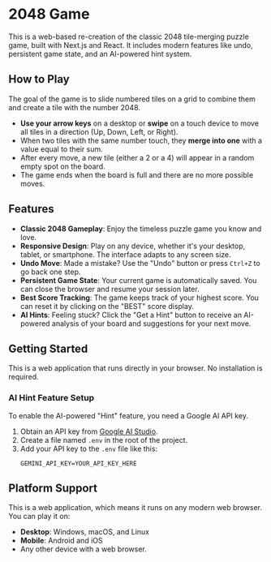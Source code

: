 # 2048 Game

This is a web-based re-creation of the classic 2048 tile-merging puzzle game, built with Next.js and React. It includes modern features like undo, persistent game state, and an AI-powered hint system.

## How to Play

The goal of the game is to slide numbered tiles on a grid to combine them and create a tile with the number 2048.

- **Use your arrow keys** on a desktop or **swipe** on a touch device to move all tiles in a direction (Up, Down, Left, or Right).
- When two tiles with the same number touch, they **merge into one** with a value equal to their sum.
- After every move, a new tile (either a 2 or a 4) will appear in a random empty spot on the board.
- The game ends when the board is full and there are no more possible moves.

## Features

- **Classic 2048 Gameplay**: Enjoy the timeless puzzle game you know and love.
- **Responsive Design**: Play on any device, whether it's your desktop, tablet, or smartphone. The interface adapts to any screen size.
- **Undo Move**: Made a mistake? Use the "Undo" button or press `Ctrl+Z` to go back one step.
- **Persistent Game State**: Your current game is automatically saved. You can close the browser and resume your session later.
- **Best Score Tracking**: The game keeps track of your highest score. You can reset it by clicking on the "BEST" score display.
- **AI Hints**: Feeling stuck? Click the "Get a Hint" button to receive an AI-powered analysis of your board and suggestions for your next move.

## Getting Started

This is a web application that runs directly in your browser. No installation is required.

### AI Hint Feature Setup

To enable the AI-powered "Hint" feature, you need a Google AI API key.

1.  Obtain an API key from [Google AI Studio](https://aistudio.google.com/app/apikey).
2.  Create a file named `.env` in the root of the project.
3.  Add your API key to the `.env` file like this:
    ```
    GEMINI_API_KEY=YOUR_API_KEY_HERE
    ```

## Platform Support

This is a web application, which means it runs on any modern web browser. You can play it on:
-   **Desktop**: Windows, macOS, and Linux
-   **Mobile**: Android and iOS
-   Any other device with a web browser.
